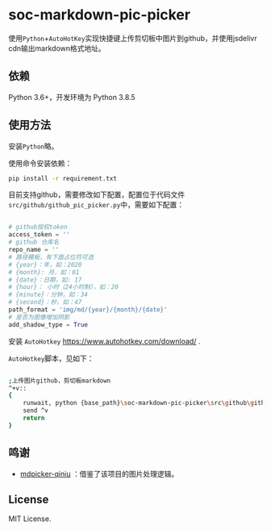 # soc-markdown-pic-picker

使用`Python`+`AutoHotKey`实现快捷键上传剪切板中图片到github，并使用jsdelivr cdn输出markdown格式地址。

## 依赖

Python 3.6+，开发环境为 Python 3.8.5

## 使用方法

安装`Python`略。

使用命令安装依赖：

```bash
pip install -r requirement.txt
```

目前支持github，需要修改如下配置，配置位于代码文件`src/github/github_pic_picker.py`中，需要如下配置：

```python

# github授权token
access_token = ''
# github 仓库名
repo_name = ''
# 路径模板，有下面占位符可选
# {year}：年，如：2020
# {month}: 月，如：01
# {date}：日期，如: 17
# {hour}： 小时（24小时制），如：20
# {minute}：分钟，如：34
# {second}：秒，如：47
path_format = 'img/md/{year}/{month}/{date}'
# 是否为图像增加阴影
add_shadow_type = True

```

安装 `AutoHotkey`  https://www.autohotkey.com/download/ .

`AutoHotkey`脚本，见如下：

```bash

;上传图片github，剪切板markdown
^+v::
{
	runwait, python {base_path}\soc-markdown-pic-picker\src\github\github_pic_picker.py, , Hide
	send ^v
	return
}

```

## 鸣谢

* [mdpicker-qiniu](https://github.com/firejq/mdpicker-qiniu) ：借鉴了该项目的图片处理逻辑。

## License

MIT License.